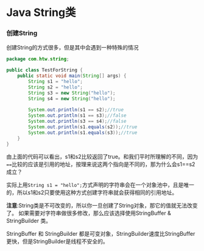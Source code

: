 # Java String类


### 创建String

创建String的方式很多，但是其中会遇到一种特殊的情况

```java
package com.htw.string;

public class TestForString {
	public static void main(String[] args) {
		String s1 = "hello";
		String s2 = "hello";
		String s3 = new String("hello");
		String s4 = new String("hello");
		
		System.out.println(s1 == s2);//true
		System.out.println(s1 == s3);//false
		System.out.println(s3 == s4);//false
		System.out.println(s1.equals(s2));//true
		System.out.println(s1.equals(s3));//true
	}
}
```
由上面的代码可以看出，s1和s2比较返回了true。和我们平时所理解的不同，因为`==`比较的应该是引用的地址，按理来说这两个指向是不同的，那为什么会s1==s2成立？

实际上用`String s1 = "hello";`方式声明的字符串会在一个对象池中，且是唯一的，所以s1和s2只要使用这种方式创建字符串就会获得相同的引用地址。

**注意**:String类是不可改变的，所以你一旦创建了String对象，那它的值就无法改变了。 如果需要对字符串做很多修改，那么应该选择使用StringBuffer & StringBuilder 类。  

StringBuffer 和 StringBuilder 都是可变对象，StringBuilder速度比StringBuffer更快，但是StringBuilder是线程不安全的。
